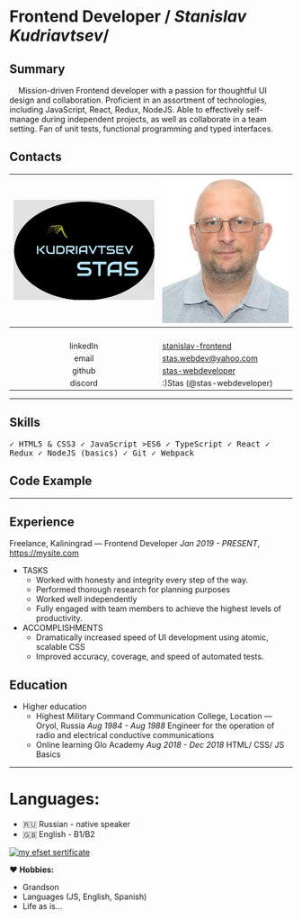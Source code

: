# Frontend Developer / *Stanislav Kudriavtsev*/
##  Summary
&nbsp;&nbsp;&nbsp;&nbsp;Mission-driven Frontend developer with a passion for thoughtful UI design and collaboration.
Proficient in an assortment of technologies, including JavaScript, React, Redux,  NodeJS. Able to effectively self-manage during independent projects, as well as collaborate in a team setting.
Fan of unit tests, functional programming and typed interfaces.
##  Contacts

| ![my Logo](assets/Logo_450.jpg "My Logo") | ![my Face](assets/MyFace_cr_280.jpg "I Am formal")           |
| :-----------------: | :-------------------------------------------------------------------- |
| <img width=300>     | <img width=280>                                                       |
|  linkedIn |	[stanislav-frontend](https://www.linkedin.com/in/stanislav-frontend/) |
|  email     |	stas.webdev@yahoo.com                                                 |
|  github    |	[stas-webdeveloper](https://github.com/stas-webdeveloper)             |
|  discord  |	:)Stas (@stas-webdeveloper)                                           |


-----
## Skills

<samp>

✓ HTML5 & CSS3
✓ JavaScript >ES6
✓ TypeScript
✓ React
✓ Redux
✓ NodeJS (basics)
✓ Git
✓ Webpack  

</samp>

## Code Example
-----
## Experience

Freelance, Kaliningrad — Frontend Developer
*Jan  2019 - PRESENT*, https://mysite.com
* TASKS
    * Worked with honesty and integrity every step of the way.
    * Performed thorough research for planning purposes
    * Worked well independently
    * Fully engaged with team members to achieve the highest levels of productivity.
* ACCOMPLISHMENTS
    * Dramatically increased speed of UI development using atomic, scalable CSS
    * Improved accuracy, coverage, and speed of automated tests.

## Education
* Higher education
  * Highest Military Command Communication College, Location — Oryol, Russia
  *Aug 1984 - Aug 1988*
  Engineer for the operation of radio and electrical conductive communications
  * Online learning
  Glo Academy
  *Aug 2018 - Dec 2018*
  HTML/ CSS/ JS Basics
-----
# Languages:

   * :ru: Russian - native speaker
   * :uk: English - B1/B2  


  [<img width=200 alt="my efset sertificate" src="assets/The official EF SET Certificate™ _ Stanislav Kudriavtsev.jpg" />][efset]


**:heart: Hobbies:**
  * Grandson
  * Languages (JS, English, Spanish)
  * Life as is...


[efset]:https://www.efset.org/cert/JS2U4M
